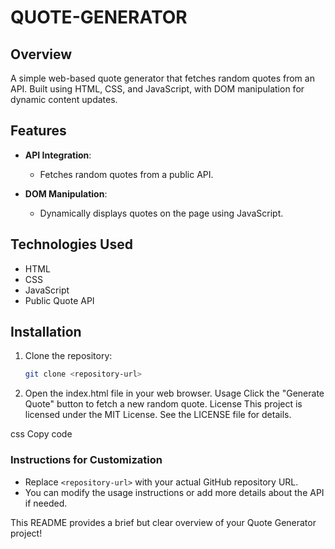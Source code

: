 # QUOTE-GENERATOR

## Overview
A simple web-based quote generator that fetches random quotes from an API. Built using HTML, CSS, and JavaScript, with DOM manipulation for dynamic content updates.

## Features
- **API Integration**:
  - Fetches random quotes from a public API.
  
- **DOM Manipulation**:
  - Dynamically displays quotes on the page using JavaScript.

## Technologies Used
- HTML
- CSS
- JavaScript
- Public Quote API

## Installation
1. Clone the repository:
   ```bash
   git clone <repository-url>
2. Open the index.html file in your web browser.
Usage
Click the "Generate Quote" button to fetch a new random quote.
License
This project is licensed under the MIT License. See the LICENSE file for details.

css
Copy code

### Instructions for Customization
- Replace `<repository-url>` with your actual GitHub repository URL.
- You can modify the usage instructions or add more details about the API if needed.

This README provides a brief but clear overview of your Quote Generator project!









